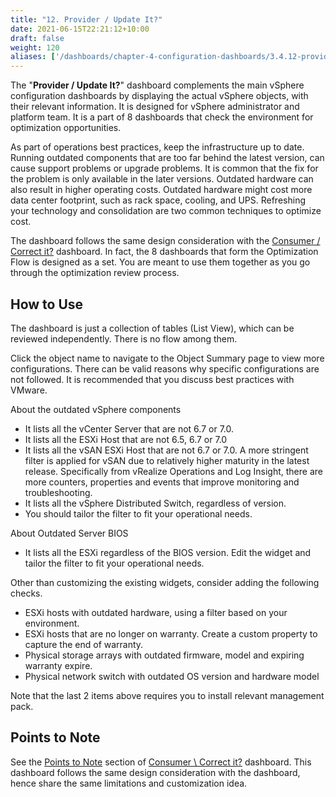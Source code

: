 ```yaml
---
title: "12. Provider / Update It?"
date: 2021-06-15T22:21:12+10:00
draft: false
weight: 120
aliases: ['/dashboards/chapter-4-configuration-dashboards/3.4.12-provider-update-it']
---
```


The "**Provider / Update It?**" dashboard complements the main vSphere configuration dashboards by displaying the actual vSphere objects, with their relevant information. It is designed for vSphere administrator and platform team. It is a part of 8 dashboards that check the environment for optimization opportunities.

As part of operations best practices, keep the infrastructure up to date. Running outdated components that are too far behind the latest version, can cause support problems or upgrade problems. It is common that the fix for the problem is only available in the later versions. Outdated hardware can also result in higher operating costs. Outdated hardware might cost more data center footprint, such as rack space, cooling, and UPS. Refreshing your technology and consolidation are two common techniques to optimize cost.

The dashboard follows the same design consideration with the [Consumer / Correct it?](/dashboards/chapter-4-configuration-dashboards/3.4.7-consumer-correct-it/) dashboard. In fact, the 8 dashboards that form the Optimization Flow is designed as a set. You are meant to use them together as you go through the optimization review process.

## How to Use

The dashboard is just a collection of tables (List View), which can be reviewed independently. There is no flow among them.

Click the object name to navigate to the Object Summary page to view more configurations. There can be valid reasons why specific configurations are not followed. It is recommended that you discuss best practices with VMware.

About the outdated vSphere components

- It lists all the vCenter Server that are not 6.7 or 7.0.
- It lists all the ESXi Host that are not 6.5, 6.7 or 7.0
- It lists all the vSAN ESXi Host that are not 6.7 or 7.0. A more stringent filter is applied for vSAN due to relatively higher maturity in the latest release. Specifically from vRealize Operations and Log Insight, there are more counters, properties and events that improve monitoring and troubleshooting.
- It lists all the vSphere Distributed Switch, regardless of version.
- You should tailor the filter to fit your operational needs.

About Outdated Server BIOS

- It lists all the ESXi regardless of the BIOS version. Edit the widget and tailor the filter to fit your operational needs.

Other than customizing the existing widgets, consider adding the following checks.

- ESXi hosts with outdated hardware, using a filter based on your environment.
- ESXi hosts that are no longer on warranty. Create a custom property to capture the end of warranty.
- Physical storage arrays with outdated firmware, model and expiring warranty expire.
- Physical network switch with outdated OS version and hardware model

Note that the last 2 items above requires you to install relevant management pack.

## Points to Note

See the [Points to Note](/dashboards/chapter-4-configuration-dashboards/3.4.7-consumer-correct-it/#points-to-note) section of [Consumer \ Correct it?](/dashboards/chapter-4-configuration-dashboards/3.4.7-consumer-correct-it/) dashboard. This dashboard follows the same design consideration with the dashboard, hence share the same limitations and customization idea.
